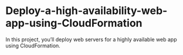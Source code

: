 # Deploy-a-high-availability-web-app-using-CloudFormation
In this project, you’ll deploy web servers for a highly available web app using CloudFormation.
